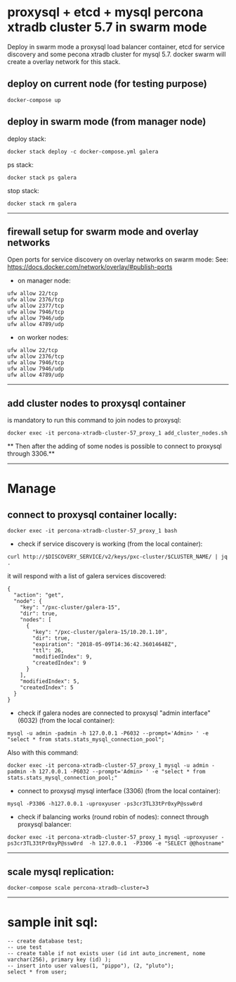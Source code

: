 # proxysql + etcd + mysql percona xtradb cluster 5.7 in swarm mode
Deploy in swarm mode a proxysql load balancer container, etcd for service discovery and some pecona xtradb cluster for mysql 5.7.
docker swarm will create a overlay network for this stack.


## deploy on current node (for testing purpose)

```
docker-compose up
```

## deploy in swarm mode (from manager node)

deploy stack:
```
docker stack deploy -c docker-compose.yml galera
```

ps stack:
```
docker stack ps galera
```

stop stack:
```
docker stack rm galera
```

----

## firewall setup for swarm mode and overlay networks
Open ports for service discovery on overlay networks on swarm mode:
See: https://docs.docker.com/network/overlay/#publish-ports

- on manager node:
```
ufw allow 22/tcp
ufw allow 2376/tcp
ufw allow 2377/tcp
ufw allow 7946/tcp
ufw allow 7946/udp
ufw allow 4789/udp
```

- on worker nodes:
```
ufw allow 22/tcp
ufw allow 2376/tcp
ufw allow 7946/tcp 
ufw allow 7946/udp 
ufw allow 4789/udp 
```

----

## add cluster nodes to proxysql container
is mandatory to run this command to join nodes to proxysql:

```
docker exec -it percona-xtradb-cluster-57_proxy_1 add_cluster_nodes.sh
```

** Then after the adding of some nodes is possible to connect to proxysql through 3306.**


----

# Manage

## connect to proxysql container locally:
```
docker exec -it percona-xtradb-cluster-57_proxy_1 bash
```


- check if service discovery is working (from the local container):
```
curl http://$DISCOVERY_SERVICE/v2/keys/pxc-cluster/$CLUSTER_NAME/ | jq .
```

it will respond with a list of galera services discovered:
```
{
  "action": "get",
  "node": {
    "key": "/pxc-cluster/galera-15",
    "dir": true,
    "nodes": [
      {
        "key": "/pxc-cluster/galera-15/10.20.1.10",
        "dir": true,
        "expiration": "2018-05-09T14:36:42.36014648Z",
        "ttl": 26,
        "modifiedIndex": 9,
        "createdIndex": 9
      }
    ],
    "modifiedIndex": 5,
    "createdIndex": 5
  }
}
```


- check if galera nodes are connected to proxysql "admin interface" (6032) (from the local container):
```
mysql -u admin -padmin -h 127.0.0.1 -P6032 --prompt='Admin> ' -e "select * from stats.stats_mysql_connection_pool";
```


Also with this command:

```
docker exec -it percona-xtradb-cluster-57_proxy_1 mysql -u admin -padmin -h 127.0.0.1 -P6032 --prompt='Admin> ' -e "select * from stats.stats_mysql_connection_pool;"
```



- connect to proxysql mysql interface (3306) (from the local container):

```
mysql -P3306 -h127.0.0.1 -uproxyuser -ps3cr3TL33tPr0xyP@ssw0rd
```

- check if balancing works (round robin of nodes):
connect through proxysql balancer:

```
docker exec -it percona-xtradb-cluster-57_proxy_1 mysql -uproxyuser -ps3cr3TL33tPr0xyP@ssw0rd  -h 127.0.0.1  -P3306 -e "SELECT @@hostname"
```



---- 

## scale mysql replication:
```
docker-compose scale percona-xtradb-cluster=3
```



----

# sample init sql:
```
-- create database test;
-- use test
-- create table if not exists user (id int auto_increment, nome varchar(256), primary key (id) );
-- insert into user values(1, "pippo"), (2, "pluto");
select * from user;
```

